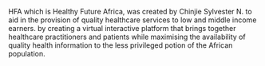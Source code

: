 HFA which is Healthy Future Africa, was created by Chinjie Sylvester N. to aid in the provision of quality healthcare services to low and middle income earners. by creating a virtual interactive platform that brings together healthcare practitioners and patients while maximising the availability of quality health information to the less privileged potion of the African population. 
